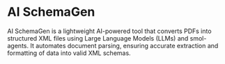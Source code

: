 # AI SchemaGen
 AI SchemaGen is a lightweight AI-powered tool that converts PDFs into structured XML files using Large Language Models (LLMs) and smol-agents. It automates document parsing, ensuring accurate extraction and formatting of data into valid XML schemas.
